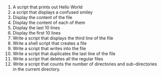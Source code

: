 1. A script that prints out Hello World
2. a script that displays a confused smiley 
3. Display the content of the file
4. Display the content of each of them
5. Display the last 10 lines
6. Display the first 10 lines
7. Write a script that displays the third line of the file
8. Write a shell script that creates a file
9. Write a script that writes into the file
10. Write a script that duplicates the last line of the file
11. Write a script that deletes all the regular files 
12. Write a script that counts the number of directories and sub-directories in the current directory.

